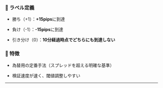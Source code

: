 ### 🔹 ラベル定義

- 勝ち（+1）：**+15pips**に到達
    
- 負け（-1）：**-15pips**に到達
    
- 引き分け（0）：**10分経過時点でどちらにも到達しない**
    

### 🔹 特徴

- 為替用の定番手法（スプレッドを超える明確な基準）
    
- 検証速度が速く、閾値調整しやすい
    

---